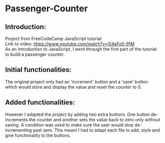 # Passenger-Counter  
## Introduction:  
Project from FreeCodeCamp JavaScript tutorial  
Link to video: https://www.youtube.com/watch?v=jS4aFq5-91M  
As an introduction to JavaScript, I went through the first part of the tutorial to build a passenger counter.

## Initial functionalities:  
The original project only had an 'increment' button and a 'save' button which would store and display the value and reset the counter to 0.

## Added functionalities:  
However I adapted the project by adding two extra buttons. One button de-increments the counter and another sets the value back to zero only without saving. A condition was used to make sure the user would stop de-incrementing past zero. This meant I had to adapt each file to add, style and give functionality to the buttons.
